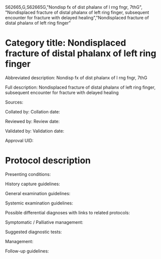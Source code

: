 S62665,G,S62665G,"Nondisp fx of dist phalanx of l rng fngr, 7thG", "Nondisplaced fracture of distal phalanx of left ring finger, subsequent encounter for fracture with delayed healing","Nondisplaced fracture of distal phalanx of left ring finger"
# Category title: Nondisplaced fracture of distal phalanx of left ring finger

Abbreviated description: Nondisp fx of dist phalanx of l rng fngr, 7thG

Full description: Nondisplaced fracture of distal phalanx of left ring finger, subsequent encounter for fracture with delayed healing

Sources:

Collated by:
Collation date:

Reviewed by:
Review date:

Validated by:
Validation date:

Approval UID:

# Protocol description

Presenting conditions:

History capture guidelines:

General examination guidelines:

Systemic examination guidelines:

Possible differential diagnoses with links to related protocols:

Symptomatic / Palliative management:

Suggested diagnostic tests:

Management:

Follow-up guidelines:
